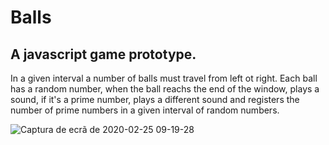 # Balls

## A javascript game prototype.

In a given interval a number of balls must travel from left ot right.
Each ball has a random number, when the ball reachs the end of the window,
plays a sound, if it's a prime number, plays a different sound 
and registers the number of prime numbers in a given
interval of random numbers.

![Captura de ecrã de 2020-02-25 09-19-28](https://user-images.githubusercontent.com/37440264/75233674-1f0d1380-57b1-11ea-9ad3-5a27dd9c227c.png)

